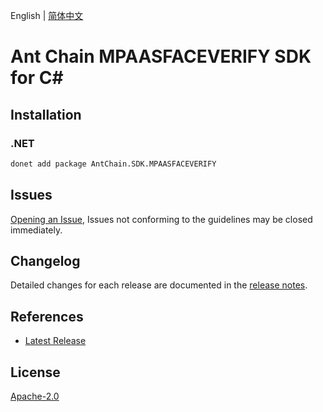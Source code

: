 English | [简体中文](README-CN.md)

# Ant Chain MPAASFACEVERIFY SDK for C#

## Installation

### .NET

```bash
donet add package AntChain.SDK.MPAASFACEVERIFY
```

## Issues

[Opening an Issue](https://github.com/alipay/antchain-openapi-prod-sdk/issues/new), Issues not conforming to the guidelines may be closed immediately.

## Changelog

Detailed changes for each release are documented in the [release notes](./ChangeLog.md).

## References

* [Latest Release](https://github.com/alipay/antchain-openapi-prod-sdk/)

## License

[Apache-2.0](http://www.apache.org/licenses/LICENSE-2.0)
